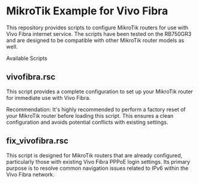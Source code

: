 # MikroTik Example for Vivo Fibra

This repository provides scripts to configure MikroTik routers for use with Vivo Fibra internet service. The scripts have been tested on the RB750GR3 and are designed to be compatible with other MikroTik router models as well.

Available Scripts

## vivofibra.rsc

This script provides a complete configuration to set up your MikroTik router for immediate use with Vivo Fibra.

Recommendation: It's highly recommended to perform a factory reset of your MikroTik router before loading this script. This ensures a clean configuration and avoids potential conflicts with existing settings.

## fix_vivofibra.rsc

This script is designed for MikroTik routers that are already configured, particularly those with existing Vivo Fibra PPPoE login settings. Its primary purpose is to resolve common navigation issues related to IPv6 within the Vivo Fibra network.